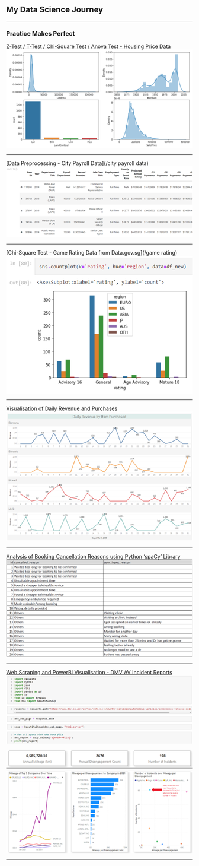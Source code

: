 ## My Data Science Journey

---

### Practice Makes Perfect 

[Z-Test / T-Test / Chi-Square Test / Anova Test - Housing Price Data](/sample_page)
<img src="images/Overview.png?raw=true"/>

---
[Data Preprocessing - City Payroll Data](/city payroll data)
<img src="images/city payroll_city payroll data.png?raw=true"/>

---
[Chi-Square Test - Game Rating Data from Data.gov.sg](/game rating)
<img src="images/count_of_game_rating_by_region.png?raw=true"/>

---
<a href="https://usebrain1.github.io/pdf/Daily Revenue and Purchases.pdf">Visualisation of Daily Revenue and Purchases</a>
<img src="images/Daily_Revenue/Graph.PNG?raw=true"/>

---
<a href="https://usebrain1.github.io/pdf/Analysis of Booking Cancellation Reasons.pdf">Analysis of Booking Cancellation Reasons using Python ‘spaCy’ Library</a>
<img src="images/Cancellation Reasons.PNG?raw=true"/>

---
<a href="https://usebrain1.github.io/pdf/Web Scraping and PowerBI Visualisation - DMV AV Incident Reports.pdf">Web Scraping and PowerBI Visualisation - DMV AV Incident Reports</a>
<img src="images/Web Scraping Beautiful Soup (DMV AV Report).PNG?raw=true"/>

<img src="images/PowerBI Visualisation (DMV AV Report).PNG?raw=true"/>

---
